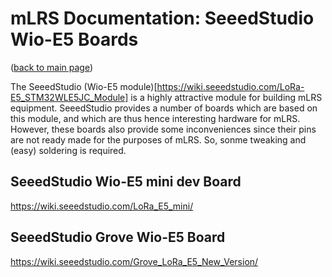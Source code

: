# mLRS Documentation: SeeedStudio Wio-E5 Boards #

([back to main page](../README.md))

The SeeedStudio (Wio-E5 module)[https://wiki.seeedstudio.com/LoRa-E5_STM32WLE5JC_Module] is a highly attractive module for building mLRS equipment. SeeedStudio provides a number of boards which are based on this module, and which are thus hence interesting hardware for mLRS. However, these boards also provide some inconveniences since their pins are not ready made for the purposes of mLRS. So, sonme tweaking and (easy) soldering is required.


## SeeedStudio Wio-E5 mini dev Board ##

https://wiki.seeedstudio.com/LoRa_E5_mini/


## SeeedStudio Grove Wio-E5 Board ##

https://wiki.seeedstudio.com/Grove_LoRa_E5_New_Version/